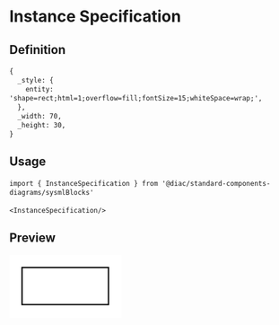 # Instance Specification

## Definition

```
{
  _style: { 
    entity: 'shape=rect;html=1;overflow=fill;fontSize=15;whiteSpace=wrap;',
  },
  _width: 70,
  _height: 30,
}
```

## Usage

```
import { InstanceSpecification } from '@diac/standard-components-diagrams/sysmlBlocks'

<InstanceSpecification/>
```

## Preview

<img src="./instance-specification.png" width="200"/>
